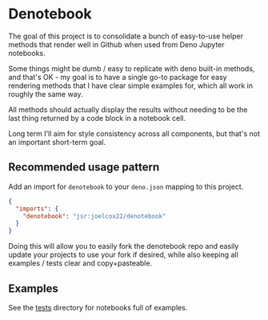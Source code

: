 # Denotebook

The goal of this project is to consolidate a bunch of easy-to-use helper methods that render well in Github when used from Deno Jupyter notebooks.

Some things might be dumb / easy to replicate with deno built-in methods, and that's OK - my goal is to have a single go-to package for easy rendering methods that I have clear simple examples for, which all work in roughly the same way.

All methods should actually display the results without needing to be the last thing returned by a code block in a notebook cell.

Long term I'll aim for style consistency across all components, but that's not an important short-term goal.

## Recommended usage pattern

Add an import for `denotebook` to your `deno.json` mapping to this project. 

```json deno.json
{
  "imports": {
    "denotebook": "jsr:joelcox22/denotebook"
  }
}
```

Doing this will allow you to easily fork the denotebook repo and easily update your projects to use your fork if desired, while also keeping all examples / tests clear and copy+pasteable.

## Examples

See the [tests](./tests/) directory for notebooks full of examples.
